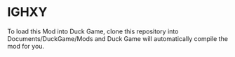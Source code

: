 # IGHXY

To load this Mod into Duck Game, clone this repository into Documents/DuckGame/Mods and Duck Game will automatically compile the mod for you.
